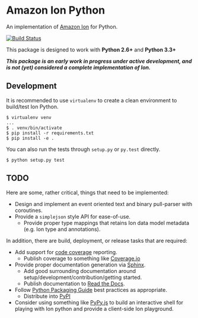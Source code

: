# Amazon Ion Python
An implementation of [Amazon Ion](https://amznlabs.github.io/ion-docs/)
for Python.

[![Build Status](https://travis-ci.org/amznlabs/ion-python.svg?branch=master)](https://travis-ci.org/amznlabs/ion-python)

This package is designed to work with **Python 2.6+** and **Python 3.3+**

***This package is an early work in progress under active development, and is not (yet)
considered a complete implementation of Ion.***

## Development
It is recommended to use `virtualenv` to create a clean environment to build/test Ion Python.

```
$ virtualenv venv
...
$ . venv/bin/activate
$ pip install -r requirements.txt
$ pip install -e .
```

You can also run the tests through `setup.py` or `py.test` directly.

```
$ python setup.py test
```


## TODO
Here are some, rather critical, things that need to be implemented:

* Design and implement an event oriented text and binary pull-parser with coroutines.
* Provide a `simplejson` style API for ease-of-use.
    * Provide proper type mappings that retains Ion data model metadata (e.g. Ion type and annotations).

In addition, there are build, deployment, or release tasks that are required:

* Add support for [code coverage](http://coverage.readthedocs.io/en/latest/) reporting.
    * Publish coverage to something like [Coverage.io](https://coveralls.io/)
* Provide proper documentation generation via [Sphinx](http://www.sphinx-doc.org/en/stable/).
    * Add good surrounding documentation around setup/development/contribution/getting started.
    * Publish documentation to [Read the Docs](http://docs.readthedocs.io/en/latest/index.html).
* Follow [Python Packaging Guide](https://python-packaging-user-guide.readthedocs.io/en/latest/) best practices
  as appropriate.
    * Distribute into [PyPI](https://pypi.python.org/pypi)
* Consider using something like [PyPy.js](https://github.com/pypyjs/pypyjs) to build an interactive shell for playing
  with Ion python and provide a client-side Ion playground.

